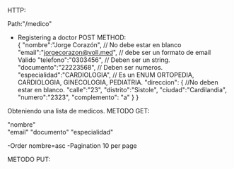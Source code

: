 HTTP:

Path:"/medico"
- Registering a doctor
POST METHOD:  
{
"nombre":"Jorge Corazón",		     // No debe estar en blanco 
"email":"jorgecorazon@voll.med",    // debe ser un formato de email Valido
"telefono":"0303456",              // Deben ser un string.
"documento":"22223568",           // Deben ser numeros. 
"especialidad":"CARDIOLOGIA",    // Es un ENUM  ORTOPEDIA, CARDIOLOGIA, GINECOLOGIA, PEDIATRIA.
"direccion": {                  //No deben estar en blanco.
	"calle":"23",
	"distrito":"Sistole",
	"ciudad":"Cardilandia",
	"numero":"2323",
	"complemento": "a"
	}
}

Obteniendo una lista de medicos. 
METODO GET:

"nombre"		
"email"
"documento"
"especialidad"

-Order nombre=asc
-Pagination 10 per page

METODO PUT:


